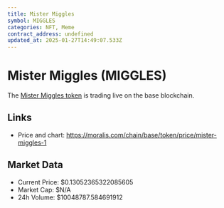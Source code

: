 ```yaml
---
title: Mister Miggles
symbol: MIGGLES
categories: NFT, Meme
contract_address: undefined
updated_at: 2025-01-27T14:49:07.533Z
---
```


# Mister Miggles (MIGGLES)
The [Mister Miggles token](https://moralis.com/chain/base/token/price/mister-miggles-1) is trading live on the base blockchain.

## Links
- Price and chart: https://moralis.com/chain/base/token/price/mister-miggles-1

## Market Data
- Current Price: $0.13052365322085605
- Market Cap: $N/A
- 24h Volume: $10048787.584691912
